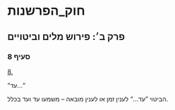 # חוק_הפרשנות

## פרק ב׳: פירוש מלים וביטויים

### סעיף 8

[8.](https://he.wikisource.org/wiki/חוק_הפרשנות#סעיף_8)

”עד...“

הביטוי ”עד...“ לענין זמן או לענין מובאה – משמעו עד ועד בכלל.
